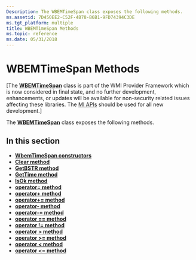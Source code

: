 ```yaml
---
Description: The WBEMTimeSpan class exposes the following methods.
ms.assetid: 7D450EE2-C52F-4B78-B6B1-9FD74394C3DE
ms.tgt_platform: multiple
title: WBEMTimeSpan Methods
ms.topic: reference
ms.date: 05/31/2018
---
```


# WBEMTimeSpan Methods

\[The [**WBEMTimeSpan**](/windows/desktop/api/WbemTime/nl-wbemtime-wbemtimespan) class is part of the WMI Provider Framework which is now considered in final state, and no further development, enhancements, or updates will be available for non-security related issues affecting these libraries. The [MI APIs](https://docs.microsoft.com/previous-versions/windows/desktop/wmi_v2/windows-management-infrastructure) should be used for all new development.\]

The [**WBEMTimeSpan**](/windows/desktop/api/WbemTime/nl-wbemtime-wbemtimespan) class exposes the following methods.

## In this section

-   [**WbemTimeSpan constructors**](/windows/desktop/api/WbemTime/nf-wbemtime-wbemtimespan-wbemtimespan(constbstr))
-   [**Clear method**](/windows/desktop/api/WbemTime/nf-wbemtime-wbemtimespan-clear)
-   [**GetBSTR method**](/windows/desktop/api/WbemTime/nf-wbemtime-wbemtimespan-getbstr)
-   [**GetTime method**](/windows/desktop/api/WbemTime/nf-wbemtime-wbemtimespan-gettime)
-   [**IsOk method**](/windows/desktop/api/WbemTime/nf-wbemtime-wbemtimespan-isok)
-   [**operator= method**](/windows/desktop/api/WbemTime/nf-wbemtime-wbemtimespan-operator=(constfiletime_))
-   [**operator+ method**](/windows/desktop/api/WbemTime/nf-wbemtime-wbemtimespan-operator+)
-   [**operator+= method**](/windows/desktop/api/WbemTime/nf-wbemtime-wbemtimespan-operator+=)
-   [**operator- method**](/windows/desktop/api/WbemTime/nf-wbemtime-wbemtimespan-operator-)
-   [**operator-= method**](/windows/desktop/api/WbemTime/nf-wbemtime-wbemtimespan-operator-=)
-   [**operator == method**](/windows/desktop/api/WbemTime/nf-wbemtime-wbemtimespan-operator==)
-   [**operator != method**](/windows/desktop/api/WbemTime/nf-wbemtime-wbemtimespan-operator!=)
-   [**operator > method**](/windows/desktop/api/WbemTime/nf-wbemtime-wbemtimespan-operator_)
-   [**operator >= method**](/windows/desktop/api/WbemTime/nf-wbemtime-wbemtimespan-operator_=)
-   [**operator < method**](https://msdn.microsoft.com/library/Aa393994(v=VS.85).aspx)
-   [**operator <= method**](https://msdn.microsoft.com/library/Aa393995(v=VS.85).aspx)

 

 



